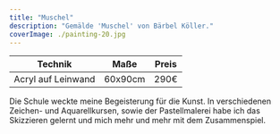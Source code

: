 ```yaml
---
title: "Muschel"
description: "Gemälde 'Muschel' von Bärbel Köller."
coverImage: ./painting-20.jpg
---
```


| Technik            | Maße    | Preis |
|--------------------|---------|-------|
| Acryl auf Leinwand | 60x90cm | 290€  |


Die Schule weckte meine Begeisterung für die Kunst. In verschiedenen Zeichen- und Aquarellkursen, sowie der Pastellmalerei habe ich das Skizzieren gelernt und mich mehr und mehr mit dem Zusammenspiel.